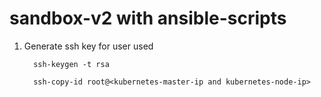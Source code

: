 # sandbox-v2 with ansible-scripts

1. Generate ssh key for user used 
    
         ssh-keygen -t rsa 
          
         ssh-copy-id root@<kubernetes-master-ip and kubernetes-node-ip>
         
